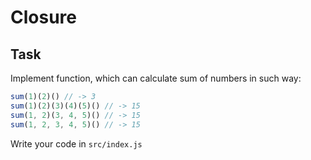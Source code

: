 # Closure

## Task

Implement function, which can calculate sum of numbers in such way:

```js
sum(1)(2)() // -> 3
sum(1)(2)(3)(4)(5)() // -> 15
sum(1, 2)(3, 4, 5)() // -> 15
sum(1, 2, 3, 4, 5)() // -> 15
```

Write your code in `src/index.js`
